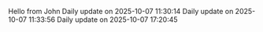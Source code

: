 ﻿Hello from John
Daily update on 2025-10-07 11:30:14
Daily update on 2025-10-07 11:33:56
Daily update on 2025-10-07 17:20:45
